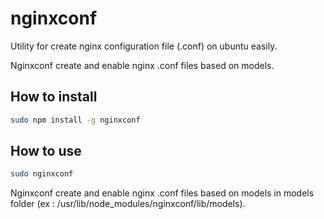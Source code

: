 # nginxconf

Utility for create nginx configuration file (.conf) on ubuntu easily.

Nginxconf create and enable nginx .conf files based on models.

## How to install

```bash
sudo npm install -g nginxconf
```

## How to use

```bash
sudo nginxconf
```

Nginxconf create and enable nginx .conf files based on models in models folder (ex : /usr/lib/node_modules/nginxconf/lib/models).
